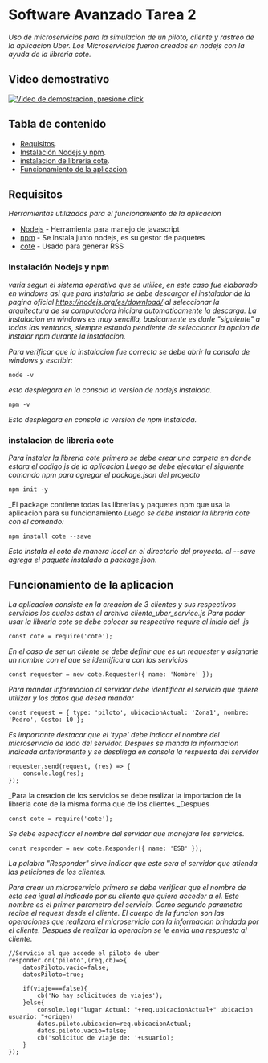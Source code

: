 # Software Avanzado Tarea 2
_Uso de microservicios para la simulacion de un piloto, cliente y rastreo de la aplicacion Uber.
Los Microservicios fueron creados en nodejs con la ayuda de la libreria cote._
## Video demostrativo
[![Video de demostracion, presione click](https://img.youtube.com/vi/TadBTuP_0FI/0.jpg)](https://www.youtube.com/watch?v=TadBTuP_0FI "Video de demostracion, presione click")
## Tabla de contenido

- [Requisitos](#Requisitos).
- [Instalación Nodejs y npm](#Instalación-Nodejs-y-npm).
- [instalacion de libreria cote](#instalacion-de-libreria-cote).
- [Funcionamiento de la aplicacion](#Funcionamiento-de-la-aplicacion).

## Requisitos
_Herramientas utilizadas para el funcionamiento de la aplicacion_
* [Nodejs](https://nodejs.org/es/download/) - Herramienta para manejo de javascript
* [npm](https://nodejs.org/es/download/) - Se instala junto nodejs, es su gestor de paquetes
* [cote](https://github.com/dashersw/cote) - Usado para generar RSS
### Instalación Nodejs y npm
_varia segun el sistema operativo que se utilice, en este caso fue elaborado en windows
asi que para instalarlo se debe descargar el instalador de la pagina oficial https://nodejs.org/es/download/
al seleccionar la arquitectura de su computadora iniciara automaticamente la descarga._
_La instalacion en windows es muy sencilla, basicamente es darle "siguiente" a todas las ventanas, siempre
estando pendiente de seleccionar la opcion de instalar npm durante la instalacion._

_Para verificar que la instalacion fue correcta se debe abrir la consola de windows y escribir:_
```
node -v
```
_esto desplegara en la consola la version de nodejs instalada._
```
npm -v
```
_Esto desplegara en consola la version de npm instalada._
### instalacion de libreria cote
_Para instalar la libreria cote primero se debe crear una carpeta en donde estara el codigo js de la aplicacion_
_Luego se debe ejecutar el siguiente comando npm para agregar el package.json del proyecto_
```
npm init -y
```
_El package contiene todas las librerias y paquetes npm que usa la aplicacion para su funcionamiento
_Luego se debe instalar la libreria cote con el comando:_
```
npm install cote --save
```
_Esto instala el cote de manera local en el directorio del proyecto. el --save agrega el paquete instalado a package.json._

## Funcionamiento de la aplicacion
_La aplicacion consiste en la creacion de 3 clientes y sus respectivos servicios los cuales estan el archivo cliente_uber_service.js_
_Para poder usar la libreria cote se debe colocar su respectivo require al inicio del .js_
```
const cote = require('cote');
```
_En el caso de ser un cliente se debe definir que es un requester y asignarle un nombre con el que se identificara
con los servicios_
```
const requester = new cote.Requester({ name: 'Nombre' });
```
_Para mandar informacion al servidor debe identificar el servicio que quiere utilizar y los datos que desea mandar_
```
const request = { type: 'piloto', ubicacionActual: 'Zona1', nombre: 'Pedro', Costo: 10 };
```
_Es importante destacar que el 'type' debe indicar el nombre del microservicio de lado del servidor._
_Despues se manda la informacion indicada anteriormente y se despliega en consola la respuesta del servidor_
```
requester.send(request, (res) => {
    console.log(res);
});
```
_Para la creacion de los servicios se debe realizar la importacion de la libreria cote de la misma forma que de los clientes._Despues
```
const cote = require('cote');
```
_Se debe especificar el nombre del servidor que manejara los servicios._
```
const responder = new cote.Responder({ name: 'ESB' });
```
_La palabra "Responder" sirve indicar que este sera el servidor que atienda las peticiones de los clientes._

_Para crear un microservicio primero se debe verificar que el nombre de este sea igual al indicado por su cliente que
quiere acceder a el. Este nombre es el primer parametro del servicio._
_Como segundo parametro recibe el request desde el cliente._
_El cuerpo de la funcion son las operaciones que realizara el microservicio con la informacion brindada por el cliente.
Despues de realizar la operacion se le envia una respuesta al cliente._
```
//Servicio al que accede el piloto de uber
responder.on('piloto',(req,cb)=>{
    datosPiloto.vacio=false;
    datosPiloto=true;

    if(viaje===false){
        cb('No hay solicitudes de viajes');
    }else{
        console.log("lugar Actual: "+req.ubicacionActual+" ubicacion usuario: "+origen)
        datos.piloto.ubicacion=req.ubicacionActual;
        datos.piloto.vacio=false;
        cb('solicitud de viaje de: '+usuario);
    }
});
```